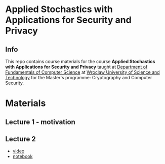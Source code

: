 # Applied Stochastics with Applications for Security and Privacy

## Info

This repo contains course materials for the course **Applied Stochastics with Applications for Security and Privacy**
taught at [Department of Fundamentals of Computer Science](https://cs.pwr.edu.pl/programs/2b-2019.html) at [Wroclaw University of Science and Technology](https://pwr.edu.pl/en/) for the Master's programme: Cryptography and Computer Security.

# Materials

## Lecture 1 - motivation

## Lecture 2



* [video](https://cs.pwr.edu.pl/zagorski/applied-stochastics/lecture2-jumping-square.mp4)
* [notebook](01_intro/randomWalk1.ipynb)


